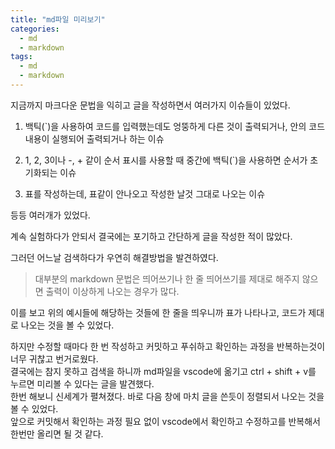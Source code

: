 ```yaml
---
title: "md파일 미리보기"
categories:
  - md
  - markdown
tags:
  - md
  - markdown
---
```


지금까지 마크다운 문법을 익히고 글을 작성하면서 여러가지 이슈들이 있었다.  

1. 백틱(`)을 사용하여 코드를 입력했는데도 엉뚱하게 다른 것이 출력되거나, 안의 코드 내용이 실행되어 출력되거나 하는 이슈  

2. 1, 2, 3이나 -, + 같이 순서 표시를 사용할 때 중간에 백틱(`)을 사용하면 순서가 초기화되는 이슈  

3. 표를 작성하는데, 표같이 안나오고 작성한 날것 그대로 나오는 이슈  

등등 여러개가 있었다.  

계속 실험하다가 안되서 결국에는 포기하고 간단하게 글을 작성한 적이 많았다.  

그러던 어느날 검색하다가 우연히 해결방법을 발견하였다.  

> 대부분의 markdown 문법은 띄어쓰기나 한 줄 띄어쓰기를 제대로 해주지 않으면 출력이 이상하게 나오는 경우가 많다.  

이를 보고 위의 예시들에 해당하는 것들에 한 줄을 띄우니까 표가 나타나고, 코드가 제대로 나오는 것을 볼 수 있었다.  

하지만 수정할 때마다 한 번 작성하고 커밋하고 푸쉬하고 확인하는 과정을 반복하는것이 너무 귀찮고 번거로웠다.  
결국에는 참지 못하고 검색을 하니까 md파일을 vscode에 옮기고 ctrl + shift + v를 누르면 미리볼 수 있다는 글을 발견했다.  
한번 해보니 신세계가 펼쳐졌다. 바로 다음 창에 마치 글을 쓴듯이 정렬되서 나오는 것을 볼 수 있었다.  
앞으로 커밋해서 확인하는 과정 필요 없이 vscode에서 확인하고 수정하고를 반복해서 한번만 올리면 될 것 같다.
